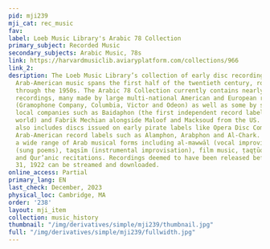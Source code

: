 ```yaml
---
pid: mji239
mji_cat: rec_music
fav: 
label: Loeb Music Library's Arabic 78 Collection
primary_subject: Recorded Music
secondary_subjects: Arabic Music, 78s
link: https://harvardmusiclib.aviaryplatform.com/collections/966
link_2: 
desription: The Loeb Music Library’s collection of early disc recordings of Arab and
  Arab-American music spans the first half of the twentieth century, roughly 1903
  through the 1950s. The Arabic 78 Collection currently contains nearly 600 cataloged
  recordings, many made by large multi-national American and European record companies
  (Gramophone Company, Columbia, Victor and Odeon) as well as some by significant
  local companies such as Baidaphon (the first independent record label in the Arab
  world) and Fabrik Mechian alongside Maloof and Macksoud from the US. The collection
  also includes discs issued on early pirate labels like Opera Disc Company and later
  Arab-American record labels such as Alamphon, Arabphon and Al-Chark. Genres cover
  a wide range of Arab musical forms including al-mawwāl (vocal improvisation), qaṣīdah
  (sung poems), taqsīm (instrumental improvisation), film music, ṭaqṭūqah (pop songs)
  and Qur’anic recitations. Recordings deemed to have been released before December
  31, 1922 can be streamed and downloaded.
online_access: Partial
primary_lang: EN
last_check: December, 2023
physical_loc: Cambridge, MA
order: '238'
layout: mji_item
collection: music_history
thumbnail: "/img/derivatives/simple/mji239/thumbnail.jpg"
full: "/img/derivatives/simple/mji239/fullwidth.jpg"
---
```

